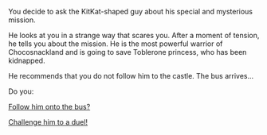 You decide to ask the KitKat-shaped guy about his special and mysterious mission.

He looks at you in a strange way that scares you. After a moment of tension, he tells you
about the mission. 
He is the most powerful warrior of Chocosnackland and is going to save Toblerone princess, who has been kidnapped.

He recommends that you do not follow him to the castle. The bus arrives...

Do you:

[Follow him onto the bus?](./getonbus/getonbus.md)

[Challenge him to a duel!](./duel/duel.md)